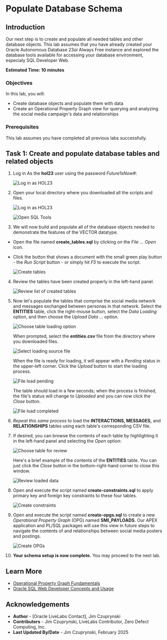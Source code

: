 # Populate Database Schema

## Introduction
Our next step is to create and populate all needed tables and other database objects. This lab assumes that you have already created your Oracle Autonomous Database 23*ai* Always Free instance and explored the database tools available for accessing your database environment, especialy SQL Developer Web.

**Estimated Time: 10 minutes**

### Objectives

In this lab, you will:

- Create database objects and populate them with data
- Create an Operational Property Graph view for querying and analyzing the social media campaign's data and relationships

### Prerequisites

This lab assumes you have completed all previous labs successfully.

## Task 1: Create and populate database tables and related objects

1. Log in As the **hol23** user using the password *Future1sNow#*:

    ![Log in as HOL23](images/login-hol23-user.png)

2. Open your local directory where you downloaded all the scripts and files.

    ![Log in as HOL23](images/sdw-reopen-as-hol23.png)

    ![Open SQL Tools](images/sdw-open-file-dialog.png)

3. We will now build and populate all of the database objects needed to demonstrate the features of the VECTOR datatype.

- Open the file named **create_tables.sql** by clicking on the *File ... Open* icon. 
- Click the button that shows a document with the small green play button - the *Run Script* button - or simply hit *F5* to execute the script. 

   ![Create tables](./images/create-tables.png)


4. Review the tables have been created properly in the left-hand panel. 

   ![Review list of created tables](./images/created-table-list.png)


5. Now let's populate the tables that comprise the social media network and messages exchanged between personas in that network. Select the **ENTITIES** table, click the right-mouse button, select the *Data Loading* option, and then choose the *Upload Data ...* option.

   ![Choose table loading option](./images/select-table-loading-option.png)

    When prompted, select the **entities.csv** file from the directory where you downloaded files.

   ![Select loading source file](./images/select-loading-source-file.png)

    When the file is ready for loading, it will appear with a *Pending* status in the upper-left corner. Click the *Upload* button to start the loading process.

   ![File load pending](./images/file-load-pending.png)

    The table should load in a few seconds; when the process is finished, the file's status will change to *Uploaded* and you can now click the *Close* button.

   ![File load completed](./images/file-load-complete.png)


6. *Repeat this same process* to load the **INTERACTIONS, MESSAGES,** and **RELATIONSHIPS** tables using each table's corresponding CSV file.


7. If desired, you can browse the contents of each table by highlighting it in the left-hand panel and selecting the *Open* option:

   ![Choose table for review](./images/review-loaded-data.png)

    Here's a brief example of the contents of the **ENTITIES** table. You can just click the *Close* button in the bottom-right-hand corner to close this window.

   ![Review loaded data](./images/entities-loaded-data.png)


8. Open and execute the script named **create-constraints.sql** to apply primary key and foreign key constraints to these four tables.

   ![Create constraints](./images/create-constraints.png)


9. Open and execute the script named **create-opgs.sql** to create a new *Operational Property Graph* (OPG) named **SMI\_PAYLOADS.** Our APEX application and PL/SQL packages will use this view in future steps to navigate the contents of and relationships between social media posters and postings.

   ![Create OPGs](./images/create-opgs.png)

10. **Your schema setup is now complete.** You may proceed to the next lab.

## Learn More
- [Operational Property Graph Fundamentals](https://docs.oracle.com/en/database/oracle/property-graph/24.3/spgdg/introduction-property-graphs.html)
- [Oracle SQL Web Developer Concepts and Usage](https://docs.oracle.com/en/cloud/paas/autonomous-database/serverless/adbsb/connect-database-actions.html#GUID-102845D9-6855-4944-8937-5C688939610F)

## Acknowledgements
* **Author** - [Oracle LiveLabs Contact], Jim Czuprynski
* **Contributors** - Jim Czuprynski, LiveLabs Contributor, Zero Defect Computing, Inc.
* **Last Updated By/Date** - Jim Czuprynski, February 2025